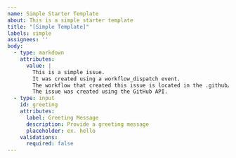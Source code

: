 ```yaml
---
name: Simple Starter Template
about: This is a simple starter template
title: "[Simple Template]"
labels: simple
assignees: ''
body:
  - type: markdown
    attributes:
      value: |
        This is a simple issue.
        It was created using a workflow_dispatch event.
        The workflow that created this issue is located in the .github/workflows directory.
        The issue was created using the GitHub API.
  - type: input
    id: greeting
    attributes:
      label: Greeting Message
      description: Provide a greeting message
      placeholder: ex. hello
    validations:
      required: false
---
```



